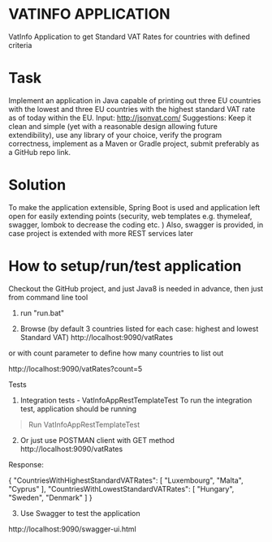 # VATINFO APPLICATION 
 VatInfo Application to get Standard VAT Rates for countries with defined   criteria
 
# Task
Implement an application in Java capable of printing out three EU countries with the lowest and three EU countries with 
the highest standard VAT rate as of today within the EU.  Input: http://jsonvat.com/
Suggestions: Keep it clean and simple (yet with a reasonable design allowing future extendibility), use any library of your choice, 
verify the program correctness, implement as a Maven or Gradle project, submit preferably as a GitHub repo link.

# Solution 
To make the application extensible, Spring Boot is used and application left open for easily extending points (security, web templates e.g. thymeleaf, swagger,  lombok to decrease the coding etc. )
Also, swagger is provided, in case project is extended with more REST services later


# How to setup/run/test application
Checkout the GitHub project, and just Java8 is needed in advance, then just from command line tool 

1. run "run.bat"  

2. Browse (by default 3 countries listed for each case: highest and lowest Standard VAT)
http://localhost:9090/vatRates

or with count parameter to define how many countries to list out  

http://localhost:9090/vatRates?count=5


Tests

1. Integration tests  - VatInfoAppRestTemplateTest
To run the integration test, application should be running 
> Run VatInfoAppRestTemplateTest 
 

2. Or just use POSTMAN client  with GET method 
http://localhost:9090/vatRates

Response:

{
    "CountriesWithHighestStandardVATRates": [
        "Luxembourg",
        "Malta",
        "Cyprus"
    ],
    "CountriesWithLowestStandardVATRates": [
        "Hungary",
        "Sweden",
        "Denmark"
    ]
}


3. Use Swagger to test the application

http://localhost:9090/swagger-ui.html

  
